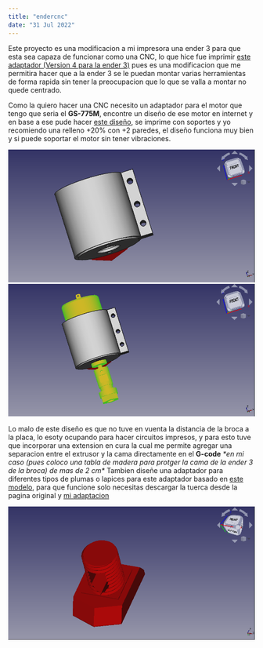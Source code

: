 ```yaml
---
title: "endercnc"
date: "31 Jul 2022"
---
```


Este proyecto es una modificacion a mi impresora una ender 3 para que esta sea capaza de funcionar como una CNC, lo que hice fue imprimir [este adaptador (Version 4 para la ender 3)](https://www.thingiverse.com/thing:3369444) pues es una modificacion que me permitira hacer que a la ender 3 se le puedan montar varias herramientas de forma rapida sin tener la preocupacion que lo que se valla a montar no quede centrado.

 Como la quiero hacer una CNC necesito un adaptador para el motor que tengo que seria el **GS-775M**, encontre un diseño de ese motor en internet y en base a ese pude hacer [este diseño](motor_cnc.stl), se imprime con soportes y yo recomiendo una relleno +20% con +2 paredes, el diseño funciona muy bien y si puede soportar el motor sin tener vibraciones.
 

![](/pro_img/adaptador_motor.png)
![](/pro_img/adaptador_motor_con_motor.png)

Lo malo de este diseño es que no tuve en vuenta la distancia de la broca a la placa, lo esoty ocupando para hacer circuitos impresos, y para esto tuve que incorporar una extension en cura la cual me permite agregar una separacion entre el extrusor y la cama directamente en el **G-code** *\*en mi caso (pues coloco una tabla de madera para protger la cama de la ender 3 de la broca) de mas de 2 cm\**
Tambien diseñe una adaptador para diferentes tipos de plumas o lapices para este adaptador basado en [este modelo](https://www.thingiverse.com/thing:4721453), para que funcione solo necesitas descargar la tuerca desde la pagina original y [mi adaptacion](pluma_cnc.stl)

![](/pro_img/adaptador_pluma.png)




